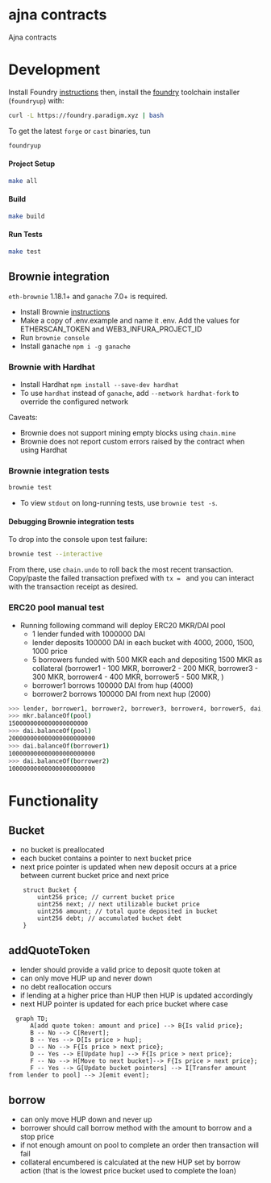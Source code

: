 # ajna contracts

Ajna contracts

# Development

Install Foundry [instructions](https://github.com/gakonst/foundry/blob/master/README.md#installation)  then, install the [foundry](https://github.com/gakonst/foundry) toolchain installer (`foundryup`) with:

```bash
curl -L https://foundry.paradigm.xyz | bash
```

To get the latest `forge` or `cast` binaries, tun

```bash
foundryup
```

#### Project Setup

```bash
make all
```

#### Build

```bash
make build
```

#### Run Tests

```bash
make test
```

## Brownie integration

`eth-brownie` 1.18.1+ and `ganache` 7.0+ is required.
- Install Brownie [instructions](https://eth-brownie.readthedocs.io/en/stable/install.html)
- Make a copy of .env.example and name it .env. Add the values for ETHERSCAN_TOKEN and WEB3_INFURA_PROJECT_ID
- Run `brownie console`
- Install ganache `npm i -g ganache`

### Brownie with Hardhat
- Install Hardhat `npm install --save-dev hardhat`
- To use `hardhat` instead of `ganache`, add `--network hardhat-fork` to override the configured network

Caveats:
- Brownie does not support mining empty blocks using `chain.mine`
- Brownie does not report custom errors raised by the contract when using Hardhat

### Brownie integration tests

```bash
brownie test
```
  - To view `stdout` on long-running tests, use `brownie test -s`.

#### Debugging Brownie integration tests

To drop into the console upon test failure:
```bash
brownie test --interactive
```

From there, use `chain.undo` to roll back the most recent transaction.
Copy/paste the failed transaction prefixed with `tx = ` and you can interact 
with the transaction receipt as desired.


### ERC20 pool manual test

- Running following command will deploy ERC20 MKR/DAI pool
  - 1 lender funded with 1000000 DAI
  - lender deposits 100000 DAI in each bucket with 4000, 2000, 1500, 1000 price
  - 5 borrowers funded with 500 MKR each and depositing 1500 MKR as collateral (borrower1 - 100 MKR, borrower2 - 200 MKR, borrower3 - 300 MKR, borrower4 - 400 MKR, borrower5 - 500 MKR, )
  - borrower1 borrows 100000 DAI from hup (4000)
  - borrower2 borrows 100000 DAI from next hup (2000)

```bash
>>> lender, borrower1, borrower2, borrower3, borrower4, borrower5, dai, mkr, pool = run('erc20setup')
>>> mkr.balanceOf(pool)
1500000000000000000000
>>> dai.balanceOf(pool)
200000000000000000000000
>>> dai.balanceOf(borrower1)
100000000000000000000000
>>> dai.balanceOf(borrower2)
100000000000000000000000
```

# Functionality

## Bucket

- no bucket is preallocated
- each bucket contains a pointer to next bucket price
- next price pointer is updated when new deposit occurs at a price between current bucket price and next price

```code
    struct Bucket {
        uint256 price; // current bucket price
        uint256 next; // next utilizable bucket price
        uint256 amount; // total quote deposited in bucket
        uint256 debt; // accumulated bucket debt
    }
```

## addQuoteToken

- lender should provide a valid price to deposit quote token at
- can only move HUP up and never down
- no debt reallocation occurs
- if lending at a higher price than HUP then HUP is updated accordingly
- next HUP pointer is updated for each price bucket where case

```mermaid
  graph TD;
      A[add quote token: amount and price] --> B{Is valid price};
      B -- No --> C[Revert];
      B -- Yes --> D[Is price > hup];
      D -- No --> F{Is price > next price};
      D -- Yes --> E[Update hup] --> F{Is price > next price};
      F -- No --> H[Move to next bucket]--> F{Is price > next price};
      F -- Yes --> G[Update bucket pointers] --> I[Transfer amount from lender to pool] --> J[emit event];
```

## borrow

- can only move HUP down and never up
- borrower should call borrow method with the amount to borrow and a stop price
- if not enough amount on pool to complete an order then transaction will fail
- collateral encumbered is calculated at the new HUP set by borrow action (that is the lowest price bucket used to complete the loan)
